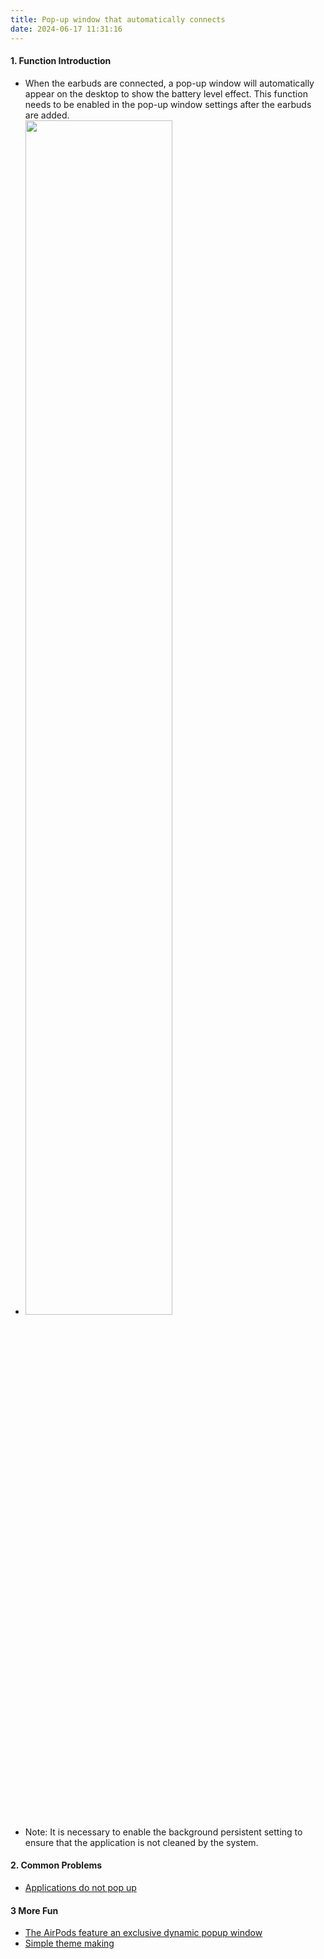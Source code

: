 ```yaml
---
title: Pop-up window that automatically connects
date: 2024-06-17 11:31:16
---
```


#### 1. Function Introduction
- When the earbuds are connected, a pop-up window will automatically appear on the desktop to show the battery level effect. This function needs to be enabled in the pop-up window settings after the earbuds are added.  
- <img src="https://github.com/PodsLink/podslink-help/assets/14847146/1d4b9487-b102-415d-a8d3-f6ec634e9afe" width="70%" alt="">
- Note: It is necessary to enable the background persistent setting to ensure that the application is not cleaned by the system.


#### 2. Common Problems
- [Applications do not pop up](/faq/not_pop_up)

#### 3 More Fun
- [The AirPods feature an exclusive dynamic popup window](/func/dynamic_pop)
- [Simple theme making](/func/theme)
